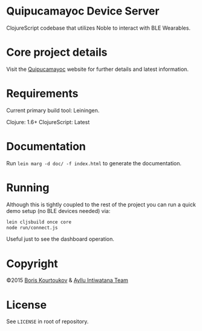 # Quipucamayoc Device Server

ClojureScript codebase that utilizes Noble to interact with BLE Wearables.

# Core project details

Visit the [Quipucamayoc](http://quipucamayoc.com/) website for further details and latest information.

# Requirements

Current primary build tool: Leiningen.

Clojure: 1.6+
ClojureScript: Latest

# Documentation

Run `lein marg -d doc/ -f index.html` to generate the documentation.

# Running

Although this is tightly coupled to the rest of the project you can run a quick demo setup (no BLE devices needed) via:

```sh
lein cljsbuild once core
node run/connect.js
```

Useful just to see the dashboard operation.

# Copyright

©2015 [Boris Kourtoukov](http://boris.kourtoukov.com/) & [Ayllu Intiwatana Team](http://quipucamayoc.com/)

# License

See `LICENSE` in root of repository.